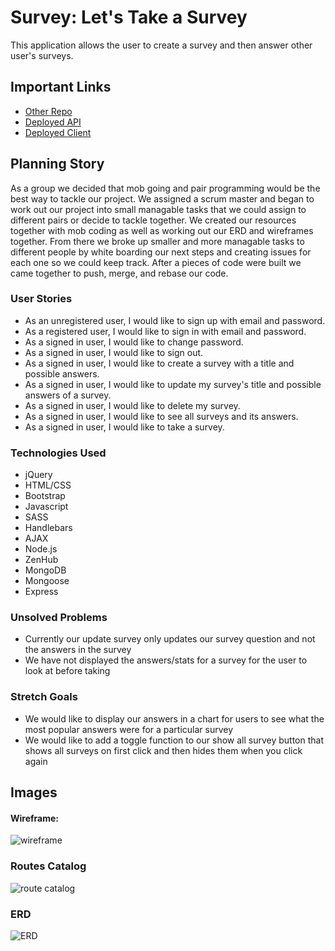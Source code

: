# Survey: Let's Take a Survey

This application allows the user to create a survey and then answer other user's surveys.

## Important Links

- [Other Repo](https://github.com/team-grilled-cheese/back-end)
- [Deployed API](www.link.com)
- [Deployed Client](www.link.com)

## Planning Story
As a group we decided that mob going and pair programming would be the best way to tackle our project. We assigned a scrum master and began to work out our project into small managable tasks that we could assign to different pairs or decide to tackle together. We created our resources together with mob coding as well as working out our ERD and wireframes together. From there we broke up smaller and more managable tasks to different people by white boarding our next steps and creating issues for each one so we could keep track. After a pieces of code were built we came together to push, merge, and rebase our code.

### User Stories

- As an unregistered user, I would like to sign up with email and password.
- As a registered user, I would like to sign in with email and password.
- As a signed in user, I would like to change password.
- As a signed in user, I would like to sign out.
- As a signed in user, I would like to create a survey with a title and possible answers.
- As a signed in user, I would like to update my survey's title and possible answers of a survey.
- As a signed in user, I would like to delete my survey.
- As a signed in user, I would like to see all surveys and its answers.
- As a signed in user, I would like to take a survey.

### Technologies Used

- jQuery
- HTML/CSS
- Bootstrap
- Javascript
- SASS
- Handlebars
- AJAX
- Node.js
- ZenHub
- MongoDB
- Mongoose
- Express

### Unsolved Problems

- Currently our update survey only updates our survey question and not the answers in the survey
- We have not displayed the answers/stats for a survey for the user to look at before taking

### Stretch Goals
- We would like to display our answers in a chart for users to see what the most popular answers were for a particular survey
- We would like to add a toggle function to our show all survey button that shows all surveys on first click and then hides them when you click again

## Images

#### Wireframe:
![wireframe](https://i.imgur.com/RZVxwRI.jpg)

### Routes Catalog
![route catalog]('./public/img/RoutesCatalog.png')

### ERD
![ERD]('./public/img/Project3ERD.png')
